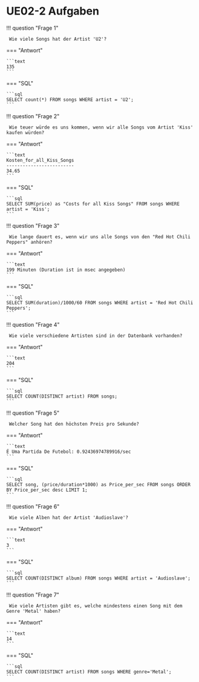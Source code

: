 # UE02-2 Aufgaben 

!!! question "Frage 1"

     Wie viele Songs hat der Artist 'U2'?

=== "Antwort"

    ```text
    135
    ```
=== "SQL"

    ```sql
    SELECT count(*) FROM songs WHERE artist = 'U2';
    ```



!!! question "Frage 2"

     Wie teuer würde es uns kommen, wenn wir alle Songs vom Artist 'Kiss' kaufen würden?

=== "Antwort"

    ```text
    Kosten_for_all_Kiss_Songs
    -------------------------
    34.65
    ```
=== "SQL"

    ```sql
    SELECT SUM(price) as "Costs for all Kiss Songs" FROM songs WHERE artist = 'Kiss';
    ```

!!! question "Frage 3"

     Wie lange dauert es, wenn wir uns alle Songs von den "Red Hot Chili Peppers" anhören?

=== "Antwort"

    ```text
    199 Minuten (Duration ist in msec angegeben)
    ```
=== "SQL"

    ```sql
    SELECT SUM(duration)/1000/60 FROM songs WHERE artist = 'Red Hot Chili Peppers';
    ```

!!! question "Frage 4"

     Wie viele verschiedene Artisten sind in der Datenbank vorhanden?

=== "Antwort"

    ```text
    204
    ```
=== "SQL"

    ```sql
    SELECT COUNT(DISTINCT artist) FROM songs;
    ```

!!! question "Frage 5"

     Welcher Song hat den höchsten Preis pro Sekunde?

=== "Antwort"

    ```text
    É Uma Partida De Futebol: 0.92436974789916/sec
    ```
=== "SQL"

    ```sql
    SELECT song, (price/duration*1000) as Price_per_sec FROM songs ORDER BY Price_per_sec desc LIMIT 1;
    ```

!!! question "Frage 6"

     Wie viele Alben hat der Artist 'Audioslave'?

=== "Antwort"

    ```text
    3
    ```
=== "SQL"

    ```sql
    SELECT COUNT(DISTINCT album) FROM songs WHERE artist = 'Audioslave';
    ```

!!! question "Frage 7"

     Wie viele Artisten gibt es, welche mindestens einen Song mit dem Genre 'Metal' haben?

=== "Antwort"

    ```text
    14
    ```
=== "SQL"

    ```sql
    SELECT COUNT(DISTINCT artist) FROM songs WHERE genre='Metal';
    ```

